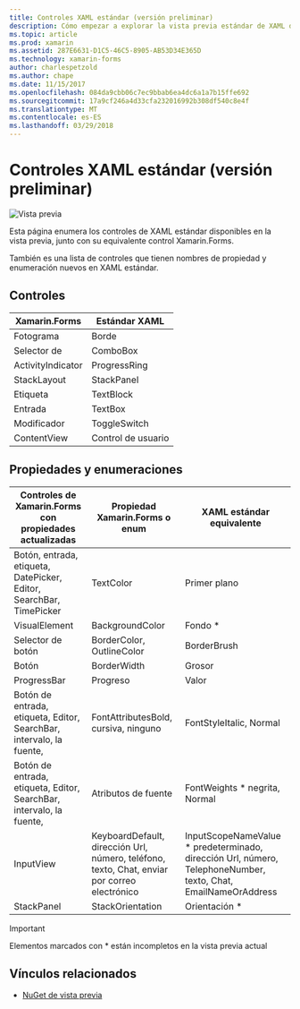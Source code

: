 ```yaml
---
title: Controles XAML estándar (versión preliminar)
description: Cómo empezar a explorar la vista previa estándar de XAML de Xamarin.Forms
ms.topic: article
ms.prod: xamarin
ms.assetid: 287E6631-D1C5-46C5-8905-AB53D34E365D
ms.technology: xamarin-forms
author: charlespetzold
ms.author: chape
ms.date: 11/15/2017
ms.openlocfilehash: 084da9cbb06c7ec9bbab6ea4dc6a1a7b15ffe692
ms.sourcegitcommit: 17a9cf246a4d33cfa232016992b308df540c8e4f
ms.translationtype: MT
ms.contentlocale: es-ES
ms.lasthandoff: 03/29/2018
---
```

# <a name="xaml-standard-preview-controls"></a>Controles XAML estándar (versión preliminar)

![Vista previa](~/media/shared/preview.png)

Esta página enumera los controles de XAML estándar disponibles en la vista previa, junto con su equivalente control Xamarin.Forms.

También es una lista de controles que tienen nombres de propiedad y enumeración nuevos en XAML estándar.

## <a name="controls"></a>Controles

|Xamarin.Forms|Estándar XAML|
|--- |--- |
|Fotograma|Borde|
|Selector de|ComboBox|
|ActivityIndicator|ProgressRing|
|StackLayout|StackPanel|
|Etiqueta|TextBlock|
|Entrada|TextBox|
|Modificador|ToggleSwitch|
|ContentView|Control de usuario|


## <a name="properties-and-enumerations"></a>Propiedades y enumeraciones

|Controles de Xamarin.Forms con propiedades actualizadas|Propiedad Xamarin.Forms o enum|XAML estándar equivalente|
|--- |--- |--- |
|Botón, entrada, etiqueta, DatePicker, Editor, SearchBar, TimePicker|TextColor|Primer plano|
|VisualElement|BackgroundColor|Fondo *|
|Selector de botón|BorderColor, OutlineColor|BorderBrush|
|Botón|BorderWidth|Grosor|
|ProgressBar|Progreso|Valor|
|Botón de entrada, etiqueta, Editor, SearchBar, intervalo, la fuente,|FontAttributesBold, cursiva, ninguno|FontStyleItalic, Normal|
|Botón de entrada, etiqueta, Editor, SearchBar, intervalo, la fuente,|Atributos de fuente|FontWeights * negrita, Normal|
|InputView|KeyboardDefault, dirección Url, número, teléfono, texto, Chat, enviar por correo electrónico|InputScopeNameValue * predeterminado, dirección Url, número, TelephoneNumber, texto, Chat, EmailNameOrAddress|
|StackPanel|StackOrientation|Orientación *|

> [!IMPORTANT]
> Elementos marcados con * están incompletos en la vista previa actual

## <a name="related-links"></a>Vínculos relacionados

- [NuGet de vista previa](https://aka.ms/xf-xamlstandard-nuget)
